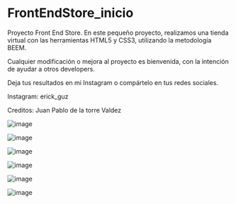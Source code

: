 # FrontEndStore_inicio
Proyecto Front End Store. 
En este pequeño proyecto, realizamos una tienda virtual con las herramientas  HTML5 y CSS3, utilizando la metodología BEEM.

Cualquier modificación o mejora al proyecto es bienvenida, con la intención de ayudar a otros developers. 

Deja tus resultados en mi Instagram o compártelo en tus redes sociales. 

Instagram: erick_guz

Creditos: Juan Pablo de la torre Valdez


![image](https://user-images.githubusercontent.com/81647887/197895222-babc5d6d-9eb0-46ba-b366-3d15cd9f408e.png)

![image](https://user-images.githubusercontent.com/81647887/197895379-f1cfee32-acc2-4da3-b400-a9a2b686e87d.png)

![image](https://user-images.githubusercontent.com/81647887/197895416-e2e6827d-d4a9-4d8b-b177-f728d2ab4374.png)

![image](https://user-images.githubusercontent.com/81647887/197895491-d05442ce-cfee-4060-8e15-dbf457db918f.png)

![image](https://user-images.githubusercontent.com/81647887/197895515-70bbe127-5330-4ead-a73e-dd1f3d1b315b.png)

![image](https://user-images.githubusercontent.com/81647887/197895573-851ecda3-9694-4660-b924-b09b367df5df.png)
